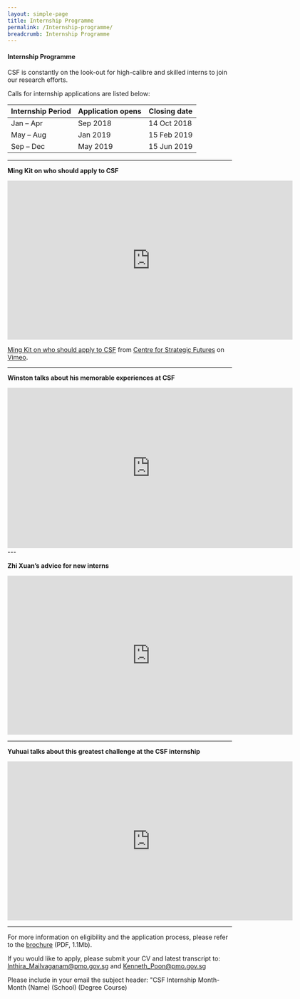 ```yaml
---
layout: simple-page
title: Internship Programme
permalink: /Internship-programme/
breadcrumb: Internship Programme
---
```


#### **Internship Programme**

CSF is constantly on the look-out for high-calibre and skilled interns to join our research efforts. 

Calls for internship applications are listed below:

| Internship Period  | Application opens | Closing date |
| ------------- | ------------- | ------------- |
| Jan – Apr  | Sep 2018  | 14 Oct 2018  |
| May – Aug  | Jan 2019  | 15 Feb 2019  |
| Sep – Dec  | May 2019  | 15 Jun 2019  |

---  



**Ming Kit on who should apply to CSF**   

<div class="video-responsive">
<iframe src="https://player.vimeo.com/video/185296342" width="640" height="357" frameborder="0" webkitallowfullscreen mozallowfullscreen allowfullscreen></iframe>
<p><a href="https://vimeo.com/185296342">Ming Kit on who should apply to CSF</a> from <a href="https://vimeo.com/csfpmosg">Centre for Strategic Futures</a> on <a href="https://vimeo.com">Vimeo</a>.</p> </div>


---

**Winston talks about his memorable experiences at CSF** 
<div class="video-responsive">
<iframe src="https://player.vimeo.com/video/194625983" width="640" height="360" frameborder="0" allowfullscreen></iframe>
</div>
---

**Zhi Xuan’s advice for new interns**  
<iframe src="https://player.vimeo.com/video/185298228" width="640" height="357" frameborder="0" webkitallowfullscreen mozallowfullscreen allowfullscreen></iframe>  

---

**Yuhuai talks about this greatest challenge at the CSF internship**  
<iframe src="https://player.vimeo.com/video/185292860" width="640" height="357" frameborder="0" webkitallowfullscreen mozallowfullscreen allowfullscreen></iframe>  

---

For more information on eligibility and the application process, please refer to the [brochure](https://github.com/isomerpages/isomerpages-csf/raw/master/files/media-centre/internship-programme-2019-brochure.pdf) (PDF, 1.1Mb).  

If you would like to apply, please submit your CV and latest transcript to: [Inthira_Mailvaganam@pmo.gov.sg](mailto:Inthira_Mailvaganam@pmo.gov.sg) and [Kenneth_Poon@pmo.gov.sg](mailto:Kenneth_Poon@pmo.gov.sg)

Please include in your email the subject header: 
"CSF Internship Month-Month (Name) (School) (Degree Course)
